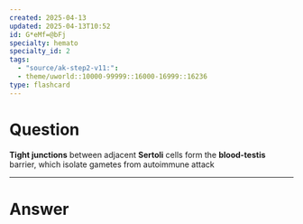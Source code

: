 ```yaml
---
created: 2025-04-13
updated: 2025-04-13T10:52
id: G*eMf=@bFj
specialty: hemato
specialty_id: 2
tags:
  - "source/ak-step2-v11:": 
  - theme/uworld::10000-99999::16000-16999::16236
type: flashcard
---
```


# Question
**Tight junctions** between adjacent **Sertoli** cells form the **blood-testis** barrier, which isolate gametes from autoimmune attack

---

# Answer
